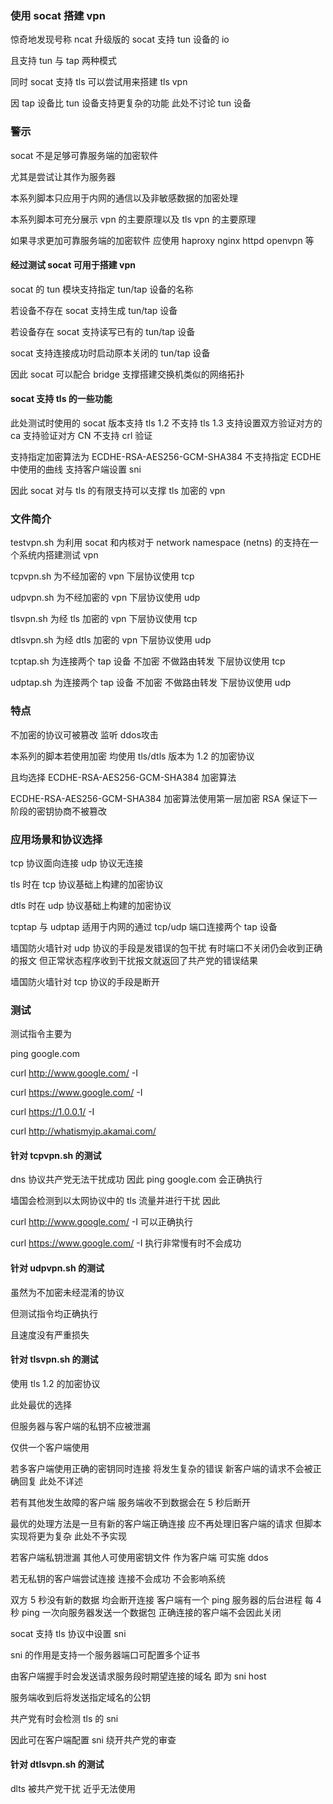 ### 使用 socat 搭建 vpn

惊奇地发现号称 ncat 升级版的 socat 支持 tun 设备的 io

且支持 tun 与 tap 两种模式

同时 socat 支持 tls 可以尝试用来搭建 tls vpn

因 tap 设备比 tun 设备支持更复杂的功能 此处不讨论 tun 设备

### 警示

socat 不是足够可靠服务端的加密软件

尤其是尝试让其作为服务器

本系列脚本只应用于内网的通信以及非敏感数据的加密处理

本系列脚本可充分展示 vpn 的主要原理以及 tls vpn 的主要原理

如果寻求更加可靠服务端的加密软件 应使用 haproxy nginx httpd openvpn 等

#### 经过测试 socat 可用于搭建 vpn

socat 的 tun 模块支持指定 tun/tap 设备的名称

若设备不存在 socat 支持生成 tun/tap 设备

若设备存在 socat 支持读写已有的 tun/tap 设备

socat 支持连接成功时启动原本关闭的 tun/tap 设备

因此 socat 可以配合 bridge 支撑搭建交换机类似的网络拓扑

#### socat 支持 tls 的一些功能

此处测试时使用的 socat 版本支持 tls 1.2 不支持 tls 1.3 支持设置双方验证对方的 ca 支持验证对方 CN 不支持 crl 验证

支持指定加密算法为 ECDHE-RSA-AES256-GCM-SHA384 不支持指定 ECDHE 中使用的曲线 支持客户端设置 sni

因此 socat 对与 tls 的有限支持可以支撑 tls 加密的 vpn

### 文件简介

testvpn.sh 为利用 socat 和内核对于 network namespace (netns) 的支持在一个系统内搭建测试 vpn

tcpvpn.sh 为不经加密的 vpn 下层协议使用 tcp

udpvpn.sh 为不经加密的 vpn 下层协议使用 udp

tlsvpn.sh 为经 tls 加密的 vpn 下层协议使用 tcp

dtlsvpn.sh 为经 dtls 加密的 vpn 下层协议使用 udp

tcptap.sh 为连接两个 tap 设备 不加密 不做路由转发 下层协议使用 tcp

udptap.sh 为连接两个 tap 设备 不加密 不做路由转发 下层协议使用 udp

### 特点

不加密的协议可被篡改 监听 ddos攻击

本系列的脚本若使用加密 均使用 tls/dtls 版本为 1.2 的加密协议

且均选择 ECDHE-RSA-AES256-GCM-SHA384 加密算法

ECDHE-RSA-AES256-GCM-SHA384 加密算法使用第一层加密 RSA 保证下一阶段的密钥协商不被篡改

### 应用场景和协议选择

tcp 协议面向连接 udp 协议无连接

tls 时在 tcp 协议基础上构建的加密协议

dtls 时在 udp 协议基础上构建的加密协议

tcptap 与 udptap 适用于内网的通过 tcp/udp 端口连接两个 tap 设备

墙国防火墙针对 udp 协议的手段是发错误的包干扰 有时端口不关闭仍会收到正确的报文 但正常状态程序收到干扰报文就返回了共产党的错误结果

墙国防火墙针对 tcp 协议的手段是断开

### 测试

测试指令主要为

ping google.com

curl http://www.google.com/ -I

curl https://www.google.com/ -I

curl https://1.0.0.1/ -I

curl http://whatismyip.akamai.com/

#### 针对 tcpvpn.sh 的测试

dns 协议共产党无法干扰成功 因此 ping google.com 会正确执行

墙国会检测到以太网协议中的 tls 流量并进行干扰 因此

curl http://www.google.com/ -I 可以正确执行

curl https://www.google.com/ -I 执行非常慢有时不会成功

#### 针对 udpvpn.sh 的测试

虽然为不加密未经混淆的协议

但测试指令均正确执行

且速度没有严重损失

#### 针对 tlsvpn.sh 的测试

使用 tls 1.2 的加密协议

此处最优的选择

但服务器与客户端的私钥不应被泄漏

仅供一个客户端使用

若多客户端使用正确的密钥同时连接 将发生复杂的错误 新客户端的请求不会被正确回复 此处不详述

若有其他发生故障的客户端 服务端收不到数据会在 5 秒后断开

最优的处理方法是一旦有新的客户端正确连接 应不再处理旧客户端的请求 但脚本实现将更为复杂 此处不予实现

若客户端私钥泄漏 其他人可使用密钥文件 作为客户端 可实施 ddos

若无私钥的客户端尝试连接 连接不会成功 不会影响系统

双方 5 秒没有新的数据 均会断开连接 客户端有一个 ping 服务器的后台进程 每 4 秒 ping 一次向服务器发送一个数据包 正确连接的客户端不会因此关闭

socat 支持 tls 协议中设置 sni

sni 的作用是支持一个服务器端口可配置多个证书

由客户端握手时会发送请求服务段时期望连接的域名 即为 sni host

服务端收到后将发送指定域名的公钥

共产党有时会检测 tls 的 sni

因此可在客户端配置 sni 绕开共产党的审查

#### 针对 dtlsvpn.sh 的测试

dlts 被共产党干扰 近乎无法使用
